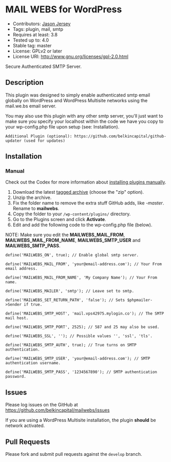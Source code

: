 # MAIL WEBS for WordPress
* Contributors: [Jason Jersey](https://github.com/icryptic)
* Tags: plugin, mail, smtp
* Requires at least: 3.8
* Tested up to: 4.0
* Stable tag: master
* License: GPLv2 or later
* License URI: http://www.gnu.org/licenses/gpl-2.0.html

Secure Authenticated SMTP Server.

## Description

This plugin was designed to simply enable authenticated smtp email globally on WordPress and WordPress Multisite networks using the mail.we.bs email server. 

You may also use this plugin with any other smtp server, you'll just want to make sure you specify your localhost within the code we have you copy to your wp-config.php file upon setup (see: Installation).
 
`Additional Plugin (optional): https://github.com/belkincapital/github-updater (used for updates)`

## Installation

### Manual

Check out the Codex for more information about [installing plugins manually](http://codex.wordpress.org/Managing_Plugins#Manual_Plugin_Installation).

1. Download the latest [tagged archive](https://github.com/belkincapital/mailwebs/releases) (choose the "zip" option).
2. Unzip the archive.
3. Fix the folder name to remove the extra stuff GitHub adds, like _-master_. Rename to **mailwebs**.
4. Copy the folder to your `/wp-content/plugins/` directory.
5. Go to the Plugins screen and click __Activate__.
6. Edit and add the following code to the wp-config.php file (below).

NOTE: Make sure you edit the **MAILWEBS_MAIL_FROM**, **MAILWEBS_MAIL_FROM_NAME**, **MAILWEBS_SMTP_USER** and **MAILWEBS_SMTP_PASS**.

`define('MAILWEBS_ON', true); // Enable global smtp server.`

`define('MAILWEBS_MAIL_FROM', 'your@email-address.com'); // Your From email address.`

`define('MAILWEBS_MAIL_FROM_NAME', 'My Company Name'); // Your From name.`

`define('MAILWEBS_MAILER', 'smtp'); // Leave set to smtp.`

`define('MAILWEBS_SET_RETURN_PATH', 'false'); // Sets $phpmailer->Sender if true.`

`define('MAILWEBS_SMTP_HOST', 'mail.vps42975.mylogin.co'); // The SMTP mail host.`

`define('MAILWEBS_SMTP_PORT', 2525); // 587 and 25 may also be used.`

`define('MAILWEBS_SSL', ''); // Possible values '', 'ssl', 'tls'.`

`define('MAILWEBS_SMTP_AUTH', true); // True turns on SMTP authentication.`

`define('MAILWEBS_SMTP_USER', 'your@email-address.com'); // SMTP authentication username.`

`define('MAILWEBS_SMTP_PASS', '1234567890'); // SMTP authentication password.`

## Issues

Please log issues on the GitHub at https://github.com/belkincapital/mailwebs/issues

If you are using a WordPress Multisite installation, the plugin **should** be network activated.

## Pull Requests

Please fork and submit pull requests against the `develop` branch.
